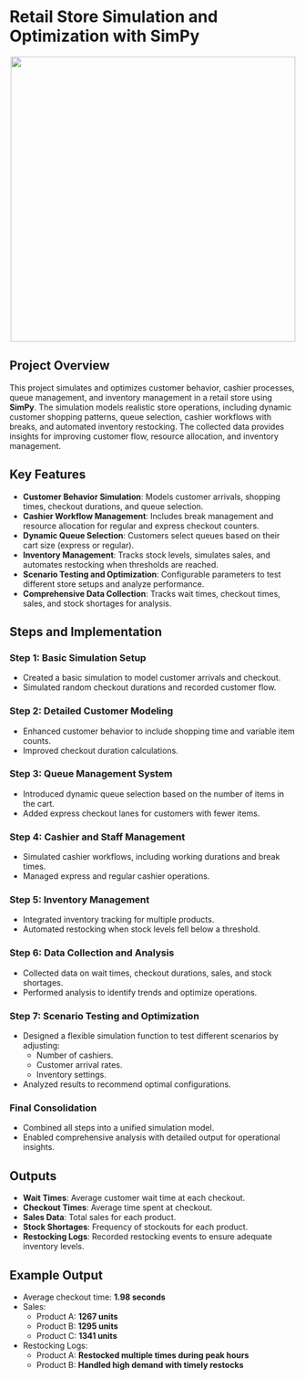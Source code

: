 # Retail Store Simulation and Optimization with SimPy
<p align="center">
  <img src="https://github.com/user-attachments/assets/5aabf0de-4da8-4e44-baf6-4899df5074e4" width="500">
</p>

## Project Overview
This project simulates and optimizes customer behavior, cashier processes, queue management, and inventory management in a retail store using **SimPy**. The simulation models realistic store operations, including dynamic customer shopping patterns, queue selection, cashier workflows with breaks, and automated inventory restocking. The collected data provides insights for improving customer flow, resource allocation, and inventory management.

## Key Features
- **Customer Behavior Simulation**: Models customer arrivals, shopping times, checkout durations, and queue selection.
- **Cashier Workflow Management**: Includes break management and resource allocation for regular and express checkout counters.
- **Dynamic Queue Selection**: Customers select queues based on their cart size (express or regular).
- **Inventory Management**: Tracks stock levels, simulates sales, and automates restocking when thresholds are reached.
- **Scenario Testing and Optimization**: Configurable parameters to test different store setups and analyze performance.
- **Comprehensive Data Collection**: Tracks wait times, checkout times, sales, and stock shortages for analysis.

## Steps and Implementation

### **Step 1: Basic Simulation Setup**
- Created a basic simulation to model customer arrivals and checkout.
- Simulated random checkout durations and recorded customer flow.

### **Step 2: Detailed Customer Modeling**
- Enhanced customer behavior to include shopping time and variable item counts.
- Improved checkout duration calculations.

### **Step 3: Queue Management System**
- Introduced dynamic queue selection based on the number of items in the cart.
- Added express checkout lanes for customers with fewer items.

### **Step 4: Cashier and Staff Management**
- Simulated cashier workflows, including working durations and break times.
- Managed express and regular cashier operations.

### **Step 5: Inventory Management**
- Integrated inventory tracking for multiple products.
- Automated restocking when stock levels fell below a threshold.

### **Step 6: Data Collection and Analysis**
- Collected data on wait times, checkout durations, sales, and stock shortages.
- Performed analysis to identify trends and optimize operations.

### **Step 7: Scenario Testing and Optimization**
- Designed a flexible simulation function to test different scenarios by adjusting:
  - Number of cashiers.
  - Customer arrival rates.
  - Inventory settings.
- Analyzed results to recommend optimal configurations.

### **Final Consolidation**
- Combined all steps into a unified simulation model.
- Enabled comprehensive analysis with detailed output for operational insights.

## Outputs
- **Wait Times**: Average customer wait time at each checkout.
- **Checkout Times**: Average time spent at checkout.
- **Sales Data**: Total sales for each product.
- **Stock Shortages**: Frequency of stockouts for each product.
- **Restocking Logs**: Recorded restocking events to ensure adequate inventory levels.

## Example Output
- Average checkout time: **1.98 seconds**
- Sales:
  - Product A: **1267 units**
  - Product B: **1295 units**
  - Product C: **1341 units**
- Restocking Logs:
  - Product A: **Restocked multiple times during peak hours**
  - Product B: **Handled high demand with timely restocks**
